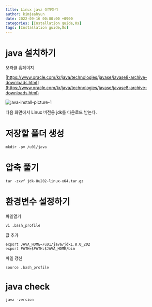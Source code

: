 ```yaml
---
title: Linux java 설치하기
author: kimjeahyun
date: 2022-09-16 00:00:00 +0900
categories: [Installation guide,Os]
tags: [Installation guide,Os]
---
```


# java 설치하기


오라클 홈페이지

[https://www.oracle.com/kr/java/technologies/javase/javase8-archive-downloads.html](https://www.oracle.com/kr/java/technologies/javase/javase8-archive-downloads.html)

![java-install-picture-1](../../img/install/os/jdk-install-picture-1.png)

다음 화면에서 Linux 버전용 jdk를 다운로드 받는다.

# 저장할 폴더 생성

~~~
mkdir -pv /u01/java
~~~

# 압축 풀기

~~~
tar -zxvf jdk-8u202-linux-x64.tar.gz
~~~

# 환경변수 설정하기

파일열기

~~~
vi .bash_profile
~~~

값 추가

~~~
export JAVA_HOME=/u01/java/jdk1.8.0_202
export PATH=$PATH:$JAVA_HOME/bin
~~~

파일 갱신

~~~
source .bash_profile
~~~

# java check

~~~
java -version
~~~